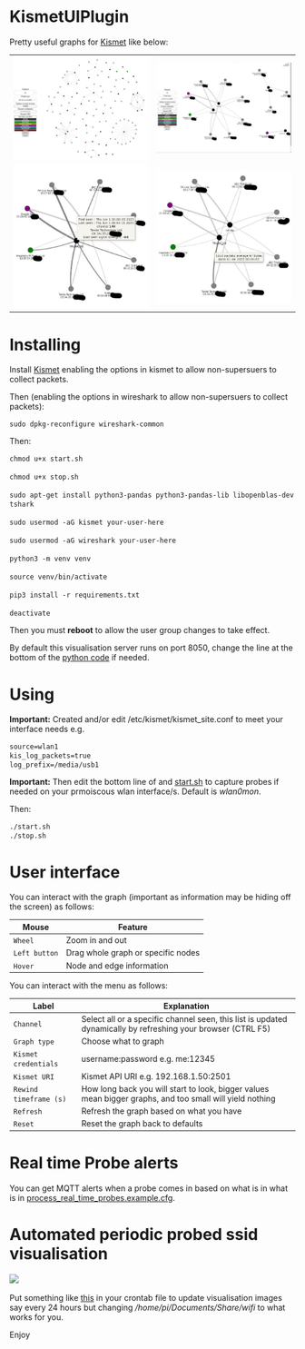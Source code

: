 # KismetUIPlugin

Pretty useful graphs for [Kismet](https://github.com/kismetwireless/kismet) like below:

<table>
  <tr>
    <td><img src="./1.JPG" width="400"</td>
    <td><img src="./2.JPG" width="400"</td>
  </tr>
  <tr>
     <td><img src="./3.JPG" width="400"</td>
     <td><img src="./4.JPG" width="400"</td>
  </tr>
</table>

# Installing

Install [Kismet](https://www.kismetwireless.net/) enabling the options in kismet to allow non-supersuers to collect packets.

Then (enabling the options in wireshark to allow non-supersuers to collect packets):

```console
sudo dpkg-reconfigure wireshark-common
```

Then:

``` console
chmod u+x start.sh

chmod u+x stop.sh

sudo apt-get install python3-pandas python3-pandas-lib libopenblas-dev tshark

sudo usermod -aG kismet your-user-here

sudo usermod -aG wireshark your-user-here

python3 -m venv venv

source venv/bin/activate

pip3 install -r requirements.txt

deactivate
```

Then you must **reboot** to allow the user group changes to take effect.

By default this visualisation server runs on port 8050, change the line at the bottom of the [python code](./KismetUIPlugin.py) if needed.

# Using

**Important:** Created and/or edit /etc/kismet/kismet_site.conf to meet your interface needs e.g.

``` console
source=wlan1
kis_log_packets=true
log_prefix=/media/usb1
```


**Important:** Then edit the bottom line of and [start.sh](start.sh) to capture probes if needed on your prmoiscous wlan interface/s. Default is *wlan0mon*.

Then:

``` console
./start.sh
./stop.sh
```

# User interface

You can interact with the graph (important as information may be hiding off the screen) as follows:

**Mouse** | **Feature**
----- | -------
```Wheel``` | Zoom in and out
```Left button``` | Drag whole graph or specific nodes
```Hover``` | Node and edge information

You can interact with the menu as follows:

**Label** | **Explanation**
----- | -----------
```Channel``` | Select all or a specific channel seen, this list is updated dynamically by refreshing your browser (CTRL F5)
```Graph type``` | Choose what to graph
```Kismet credentials``` | username:password e.g. me:12345
```Kismet URI``` | Kismet API URI e.g. 192.168.1.50:2501
```Rewind timeframe (s)``` | How long back you will start to look, bigger values mean bigger graphs, and too small will yield nothing
```Refresh``` | Refresh the graph based on what you have
```Reset``` | Reset the graph back to defaults

# Real time Probe alerts

You can get MQTT alerts when a probe comes in based on what is in what is in [process_real_time_probes.example.cfg](process_real_time_probes.example.cfg).

# Automated periodic probed ssid visualisation 

<img src="./example-probes.jpg">

Put something like [this](crontab) in your crontab file to update visualisation images say every 24 hours but changing */home/pi/Documents/Share/wifi* to what works for you.

Enjoy


